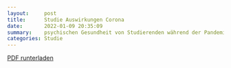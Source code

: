 ```yaml
---
layout:     post
title:      Studie Auswirkungen Corona
date:       2022-01-09 20:35:09
summary:    psychischen Gesundheit von Studierenden während der Pandemie
categories: Studie
---
```


[PDF runterladen](/pdfs/Infos_Studie_Auswirkungen_Corona.pdf)
<object data="{{ site.url }}/pdfs/Infos_Studie_Auswirkungen_Corona.pdf" width="650" height="800" type='application/pdf'></object>
